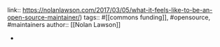 link:: https://nolanlawson.com/2017/03/05/what-it-feels-like-to-be-an-open-source-maintainer/)
tags:: #[[commons funding]], #opensource, #maintainers
author:: [[Nolan Lawson]]

-